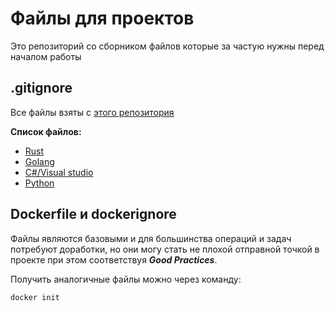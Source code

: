 # Файлы для проектов
Это репозиторий со сборником файлов которые за частую нужны перед началом работы

## .gitignore
Все файлы взяты с [этого репозитория](https://github.com/github/gitignore)

**Список файлов:**
- [Rust](https://github.com/github/gitignore/blob/main/Rust.gitignore)
- [Golang](https://github.com/github/gitignore/blob/main/Go.gitignore)
- [C#/Visual studio](https://github.com/github/gitignore/blob/main/VisualStudio.gitignore)
- [Python](https://github.com/github/gitignore/blob/main/Python.gitignore)

## Dockerfile и dockerignore
Файлы являются базовыми и для большинства операций и задач потребуют доработки, но они могу стать не плохой отправной точкой в проекте при этом соответствуя ***Good Practices***.

Получить аналогичные файлы можно через команду:
```bash
docker init
```